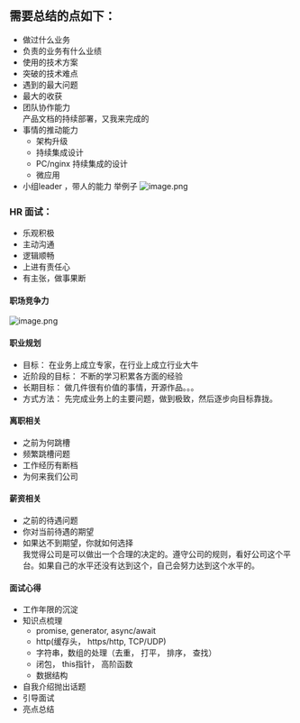 ## 需要总结的点如下：
- 做过什么业务
- 负责的业务有什么业绩
- 使用的技术方案
- 突破的技术难点
- 遇到的最大问题
- 最大的收获   
- 团队协作能力  
    产品文档的持续部署，又我来完成的
- 事情的推动能力
    - 架构升级
    - 持续集成设计
    - PC/nginx 持续集成的设计
    - 微应用
- 小组leader ，带人的能力
举例子
![image.png](https://upload-images.jianshu.io/upload_images/5016475-461840190f60fdaf.png?imageMogr2/auto-orient/strip%7CimageView2/2/w/1240)




### HR 面试：
- 乐观积极
- 主动沟通
- 逻辑顺畅
- 上进有责任心
- 有主张，做事果断

#### 职场竞争力
![image.png](https://upload-images.jianshu.io/upload_images/5016475-cf744713e4555480.png?imageMogr2/auto-orient/strip%7CimageView2/2/w/640)

#### 职业规划
 - 目标： 在业务上成立专家，在行业上成立行业大牛 
 - 近阶段的目标： 不断的学习积累各方面的经验
 - 长期目标： 做几件很有价值的事情，开源作品。。。
 - 方式方法： 先完成业务上的主要问题，做到极致，然后逐步向目标靠拢。


 #### 离职相关
 - 之前为何跳槽
 - 频繁跳槽问题
 - 工作经历有断档
 - 为何来我们公司  

 #### 薪资相关
 - 之前的待遇问题
 - 你对当前待遇的期望
 - 如果达不到期望，你就如何选择   
   我觉得公司是可以做出一个合理的决定的。遵守公司的规则，看好公司这个平台。如果自己的水平还没有达到这个，自己会努力达到这个水平的。


#### 面试心得
  - 工作年限的沉淀
  - 知识点梳理
    - promise, generator, async/await
    - http(缓存头， https/http, TCP/UDP)
    - 字符串，数组的处理（去重， 打平， 排序， 查找）
    - 闭包， this指针， 高阶函数
    - 数据结构
  - 自我介绍抛出话题
  - 引导面试
  - 亮点总结 





